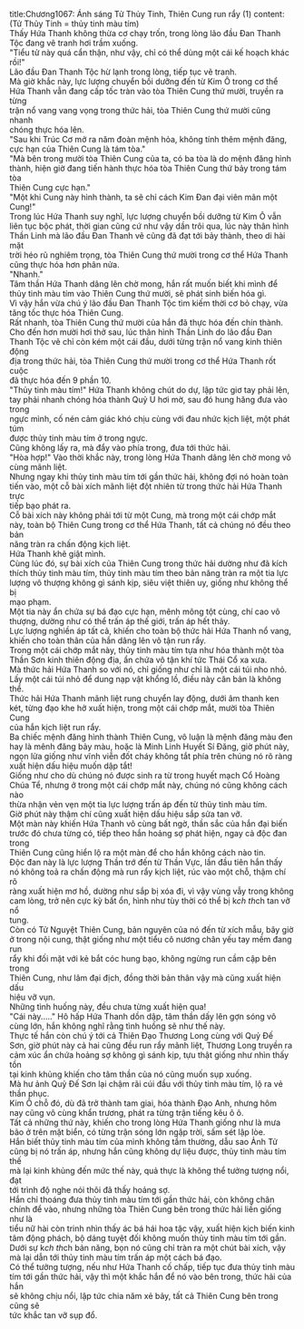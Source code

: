 title:Chương1067: Ánh sáng Tử Thủy Tinh, Thiên Cung run rẩy (1)
content:
(Tử Thủy Tinh = thủy tinh màu tím)<br>Thấy Hứa Thanh không thừa cơ chạy trốn, trong lòng lão đầu Đan Thanh<br>Tộc đang vẽ tranh hơi trầm xuống.<br>"Tiểu tử này quá cẩn thận, như vậy, chỉ có thể dùng một cái kế hoạch khác<br>rồi!"<br>Lão đầu Đan Thanh Tộc hừ lạnh trong lòng, tiếp tục vẽ tranh.<br>Mà giờ khắc này, lực lượng chuyển bồi dưỡng đến từ Kim Ô trong cơ thể<br>Hứa Thanh vẫn đang cấp tốc tràn vào tòa Thiên Cung thứ mười, truyền ra từng<br>trận nổ vang vang vọng trong thức hải, tòa Thiên Cung thứ mười cũng nhanh<br>chóng thực hóa lên.<br>"Sau khi Trúc Cơ mở ra năm đoàn mệnh hỏa, không tính thêm mệnh đăng,<br>cực hạn của Thiên Cung là tám tòa."<br>"Mà bên trong mười tòa Thiên Cung của ta, có ba tòa là do mệnh đăng hình<br>thành, hiện giờ đang tiến hành thực hóa tòa Thiên Cung thứ bảy trong tám tòa<br>Thiên Cung cực hạn."<br>"Một khi Cung này hình thành, ta sẽ chỉ cách Kim Đan đại viên mãn một<br>Cung!"<br>Trong lúc Hứa Thanh suy nghĩ, lực lượng chuyển bồi dưỡng từ Kim Ô vẫn<br>liên tục bộc phát, thời gian cũng cứ như vậy dần trôi qua, lúc này thân hình<br>Thần Linh mà lão đầu Đan Thanh vẽ cũng đã đạt tới bảy thành, theo di hài mặt<br>trời héo rũ nghiêm trọng, tòa Thiên Cung thứ mười trong cơ thể Hứa Thanh<br>cũng thực hóa hơn phân nửa.<br>"Nhanh."<br>Tâm thần Hứa Thanh dâng lên chờ mong, hắn rất muốn biết khi mình để<br>thủy tinh màu tím vào Thiên Cung thứ mười, sẽ phát sinh biến hóa gì.<br>Vì vậy hắn vừa chú ý lão đầu Đan Thanh Tộc tìm kiếm thời cơ bỏ chạy, vừa<br>tăng tốc thực hóa Thiên Cung.<br>Rất nhanh, tòa Thiên Cung thứ mười của hắn đã thực hóa đến chín thành.<br>Cho đến hơn mười hơi thở sau, lúc thân hình Thần Linh do lão đầu Đan<br>Thanh Tộc vẽ chỉ còn kém một cái đầu, dưới từng trận nổ vang kinh thiên động<br>địa trong thức hải, tòa Thiên Cung thứ mười trong cơ thể Hứa Thanh rốt cuộc<br>đã thực hóa đến 9 phần 10.<br>"Thủy tinh màu tím!" Hứa Thanh không chút do dự, lập tức giơ tay phải lên,<br>tay phải nhanh chóng hóa thành Quỷ U hơi mờ, sau đó hung hăng đưa vào trong<br>ngực mình, cố nén cảm giác khó chịu cùng với đau nhức kịch liệt, một phát túm<br>được thủy tinh màu tím ở trong ngực.<br>Cũng không lấy ra, mà đẩy vào phía trong, đưa tới thức hải.<br>"Hòa hợp!" Vào thời khắc này, trong lòng Hứa Thanh dâng lên chờ mong vô<br>cùng mãnh liệt.<br>Nhưng ngay khi thủy tinh màu tím tới gần thức hải, không đợi nó hoàn toàn<br>tiến vào, một cỗ bài xích mãnh liệt đột nhiên từ trong thức hải Hứa Thanh trực<br>tiếp bạo phát ra.<br>Cỗ bài xích này không phải tới từ một Cung, mà trong một cái chớp mắt<br>này, toàn bộ Thiên Cung trong cơ thể Hứa Thanh, tất cả chúng nó đều theo bản<br>năng tràn ra chấn động kịch liệt.<br>Hứa Thanh khẽ giật mình.<br>Cùng lúc đó, sự bài xích của Thiên Cung trong thức hải dường như đã kích<br>thích thủy tinh màu tím, thủy tinh màu tím theo bản năng tràn ra một tia lực<br>lượng vô thượng không gì sánh kịp, siêu việt thiên uy, giống như không thể bị<br>mạo phạm.<br>Một tia này ẩn chứa sự bá đạo cực hạn, mênh mông tột cùng, chí cao vô<br>thượng, dường như có thể trấn áp thế giới, trấn áp hết thảy.<br>Lực lượng nghiền áp tất cả, khiến cho toàn bộ thức hải Hứa Thanh nổ vang,<br>khiến cho toàn thân của hắn dâng lên vô tận run rẩy.<br>Trong một cái chớp mắt này, thủy tinh màu tím tựa như hóa thành một tòa<br>Thần Sơn kinh thiên động địa, ẩn chứa vô tận khí tức Thái Cổ xa xưa.<br>Mà thức hải Hứa Thanh so với nó, chỉ giống như chỉ là một cái túi nho nhỏ.<br>Lấy một cái túi nhỏ để dung nạp vật khổng lồ, điều này căn bản là không<br>thể.<br>Thức hải Hứa Thanh mãnh liệt rung chuyển lay động, dưới âm thanh ken<br>két, từng đạo khe hở xuất hiện, trong một cái chớp mắt, mười tòa Thiên Cung<br>của hắn kịch liệt run rẩy.<br>Ba chiếc mệnh đăng hình thành Thiên Cung, vô luận là mệnh đăng màu đen<br>hay là mênh đăng bảy màu, hoặc là Minh Linh Huyết Sí Đăng, giờ phút này,<br>ngọn lửa giống như vĩnh viễn đốt cháy không tắt phía trên chúng nó rõ ràng<br>xuất hiện dấu hiệu muốn dập tắt!<br>Giống như cho dù chúng nó được sinh ra từ trong huyết mạch Cổ Hoàng<br>Chúa Tể, nhưng ở trong một cái chớp mắt này, chúng nó cũng không cách nào<br>thừa nhận vẻn vẹn một tia lực lượng trấn áp đến từ thủy tinh màu tím.<br>Giờ phút này thậm chí cũng xuất hiện dấu hiệu sắp sửa tan vỡ.<br>Một màn này khiến Hứa Thanh vô cùng bất ngờ, thần sắc của hắn đại biến<br>trước đó chưa từng có, tiếp theo hắn hoảng sợ phát hiện, ngay cả độc đan trong<br>Thiên Cung cũng hiển lộ ra một màn để cho hắn không cách nào tin.<br>Độc đan này là lực lượng Thần trớ đến từ Thần Vực, lần đầu tiên hắn thấy<br>nó không toả ra chấn động mà run rẩy kịch liệt, rúc vào một chỗ, thậm chí rõ<br>ràng xuất hiện mơ hồ, dường như sắp bị xóa đi, vì vậy vùng vẫy trong không<br>cam lòng, trở nên cực kỳ bất ổn, hình như tùy thời có thể bị k*ch th*ch tan vỡ nổ<br>tung.<br>Còn có Tử Nguyệt Thiên Cung, bản nguyên của nó đến từ xích mẫu, bây giờ<br>ở trong nội cung, thật giống như một tiểu cô nương chân yếu tay mềm đang run<br>rẩy khi đối mặt với kẻ bắt cóc hung bạo, không ngừng run cầm cập bên trong<br>Thiên Cung, như lâm đại địch, đồng thời bản thân vậy mà cũng xuất hiện dấu<br>hiệu vỡ vụn.<br>Những tình huống này, đều chưa từng xuất hiện qua!<br>"Cái này....." Hô hấp Hứa Thanh dồn dập, tâm thần dấy lên gợn sóng vô<br>cùng lớn, hắn không nghĩ rằng tình huống sẽ như thế này.<br>Thực tế hắn còn chú ý tới cả Thiên Đạo Thương Long cùng với Quỷ Đế<br>Sơn, giờ phút này cả hai cũng đều run rẩy mãnh liệt, Thương Long truyền ra<br>cảm xúc ẩn chứa hoảng sợ không gì sánh kịp, tựu thật giống như nhìn thấy tồn<br>tại kinh khủng khiến cho tâm thần của nó cũng muốn sụp xuống.<br>Mà hư ảnh Quỷ Đế Sơn lại chậm rãi cúi đầu với thủy tinh màu tím, lộ ra vẻ<br>thần phục.<br>Kim Ô chỗ đó, dù đã trở thành tam giai, hóa thành Đạo Anh, nhưng hôm<br>nay cũng vô cùng khẩn trương, phát ra từng trận tiếng kêu ô ô.<br>Tất cả những thứ này, khiến cho trong lòng Hứa Thanh giống như là mưa<br>bão ở trên mặt biển, có từng trận sóng lớn ngập trời, sấm sét lập lòe.<br>Hắn biết thủy tinh màu tím của mình không tầm thường, dẫu sao Ảnh Tử<br>cũng bị nó trấn áp, nhưng hắn cũng không dự liệu được, thủy tinh màu tím thế<br>mà lại kinh khủng đến mức thế này, quả thực là không thể tưởng tượng nổi, đạt<br>tới trình độ nghe nói thôi đã thấy hoảng sợ.<br>Hắn chỉ thoáng đưa thủy tinh màu tím tới gần thức hải, còn không chân<br>chính để vào, nhưng những tòa Thiên Cung bên trong thức hải liền giống như là<br>tiểu nữ hài còn trinh nhìn thấy ác bá hái hoa tặc vậy, xuất hiện kịch biến kinh<br>tâm động phách, bộ dáng tuyệt đối không muốn thủy tinh màu tím tới gần.<br>Dưới sự k*ch th*ch bản năng, bọn nó cũng chỉ tràn ra một chút bài xích, vậy<br>mà lại dẫn tới thủy tinh màu tím trấn áp một cách bá đạo.<br>Có thể tưởng tượng, nếu như Hứa Thanh cố chấp, tiếp tục đưa thủy tinh màu<br>tím tới gần thức hải, vậy thì một khắc hắn để nó vào bên trong, thức hải của hắn<br>sẽ không chịu nổi, lập tức chia năm xẻ bảy, tất cả Thiên Cung bên trong cũng sẽ<br>tức khắc tan vỡ sụp đổ.